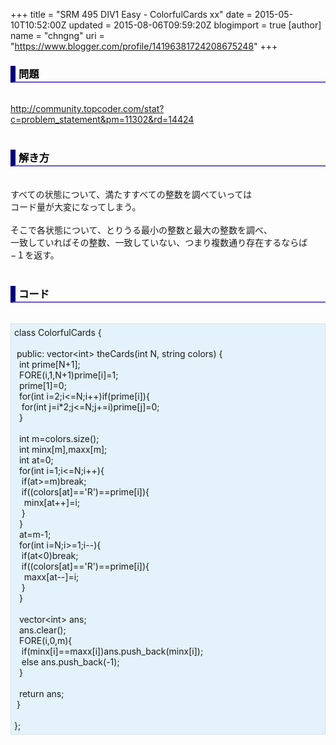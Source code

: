 +++
title = "SRM 495 DIV1 Easy - ColorfulCards xx"
date = 2015-05-10T10:52:00Z
updated = 2015-08-06T09:59:20Z
blogimport = true 
[author]
	name = "chngng"
	uri = "https://www.blogger.com/profile/14196381724208675248"
+++

<div dir="ltr" style="text-align: left;" trbidi="on"><h3 style="border-bottom: 2px solid slateblue; border-left: 8px solid navy; color: black; padding: 0px 0px 1px 5px;">問題 <br /></h3><br /><a href="http://community.topcoder.com/stat?c=problem_statement&amp;pm=11302&amp;rd=14424" target="_blank">http://community.topcoder.com/stat?c=problem_statement&amp;pm=11302&amp;rd=14424</a><br /><br /><h3 style="border-bottom: 2px solid slateblue; border-left: 8px solid navy; color: black; padding: 0px 0px 1px 5px;">解き方 </h3><br />すべての状態について、満たすすべての整数を調べていっては<br />コード量が大変になってしまう。<br /><br />そこで各状態について、とりうる最小の整数と最大の整数を調べ、<br />一致していればその整数、一致していない、つまり複数通り存在するならば<br />−１を返す。<br /><br /><h3 style="border-bottom: 2px solid slateblue; border-left: 8px solid navy; color: black; padding: 0px 0px 1px 5px;">コード </h3><br /><div style="background-color: #e3f2fb; border: 1px dotted #CCCCCC; padding: 5px;">class ColorfulCards {<br /><br /><span class="Apple-tab-span" style="white-space: pre;"> </span>public: vector&lt;int&gt; theCards(int N, string colors) {<br /><span class="Apple-tab-span" style="white-space: pre;">  </span>int prime[N+1];<br /><span class="Apple-tab-span" style="white-space: pre;">  </span>FORE(i,1,N+1)prime[i]=1;<br /><span class="Apple-tab-span" style="white-space: pre;">  </span>prime[1]=0;<br /><span class="Apple-tab-span" style="white-space: pre;">  </span>for(int i=2;i&lt;=N;i++)if(prime[i]){<br /><span class="Apple-tab-span" style="white-space: pre;">   </span>for(int j=i*2;j&lt;=N;j+=i)prime[j]=0;<br /><span class="Apple-tab-span" style="white-space: pre;">  </span>}<br /><br /><span class="Apple-tab-span" style="white-space: pre;">  </span>int m=colors.size();<br /><span class="Apple-tab-span" style="white-space: pre;">  </span>int minx[m],maxx[m];<br /><span class="Apple-tab-span" style="white-space: pre;">  </span>int at=0;<br /><span class="Apple-tab-span" style="white-space: pre;">  </span>for(int i=1;i&lt;=N;i++){<br /><span class="Apple-tab-span" style="white-space: pre;">   </span>if(at&gt;=m)break;<br /><span class="Apple-tab-span" style="white-space: pre;">   </span>if((colors[at]=='R')==prime[i]){<br /><span class="Apple-tab-span" style="white-space: pre;">    </span>minx[at++]=i;<br /><span class="Apple-tab-span" style="white-space: pre;">   </span>}<br /><span class="Apple-tab-span" style="white-space: pre;">  </span>}<br /><span class="Apple-tab-span" style="white-space: pre;">  </span>at=m-1;<br /><span class="Apple-tab-span" style="white-space: pre;">  </span>for(int i=N;i&gt;=1;i--){<br /><span class="Apple-tab-span" style="white-space: pre;">   </span>if(at&lt;0)break;<br /><span class="Apple-tab-span" style="white-space: pre;">   </span>if((colors[at]=='R')==prime[i]){<br /><span class="Apple-tab-span" style="white-space: pre;">    </span>maxx[at--]=i;<br /><span class="Apple-tab-span" style="white-space: pre;">   </span>}<br /><span class="Apple-tab-span" style="white-space: pre;">  </span>}<br /><br /><span class="Apple-tab-span" style="white-space: pre;">  </span>vector&lt;int&gt; ans;<br /><span class="Apple-tab-span" style="white-space: pre;">  </span>ans.clear();<br /><span class="Apple-tab-span" style="white-space: pre;">  </span>FORE(i,0,m){<br /><span class="Apple-tab-span" style="white-space: pre;">   </span>if(minx[i]==maxx[i])ans.push_back(minx[i]);<br /><span class="Apple-tab-span" style="white-space: pre;">   </span>else ans.push_back(-1);<br /><span class="Apple-tab-span" style="white-space: pre;">  </span>}<br /><br /><span class="Apple-tab-span" style="white-space: pre;">  </span>return ans;<br /><span class="Apple-tab-span" style="white-space: pre;"> </span>}<br /><br />};</div></div>
